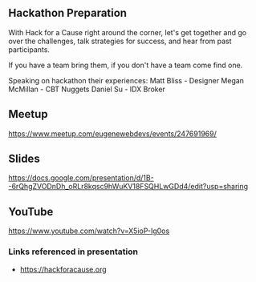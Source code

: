 ## Hackathon Preparation

With Hack for a Cause right around the corner, let's get together and go over the challenges, talk strategies for success, and hear from past participants.

If you have a team bring them, if you don't have a team come find one.

Speaking on hackathon their experiences:
Matt Bliss - Designer
Megan McMillan - CBT Nuggets
Daniel Su - IDX Broker

## Meetup
https://www.meetup.com/eugenewebdevs/events/247691969/

## Slides
https://docs.google.com/presentation/d/1B--6rQhgZVODnDh_oRLr8kqsc9hWuKV18FSQHLwGDd4/edit?usp=sharing

## YouTube
https://www.youtube.com/watch?v=X5ioP-Ig0os

### Links referenced in presentation
* https://hackforacause.org
